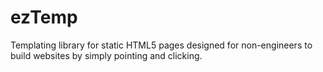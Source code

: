 # ezTemp
Templating library for static HTML5 pages designed for non-engineers to build websites by simply pointing and clicking.
